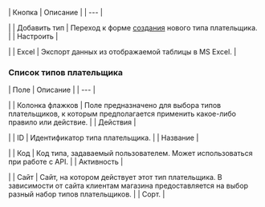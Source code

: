 | Кнопка | Описание |
| --- |

|
| Добавить тип | Переход к форме [создания](/user_help/store/sale/settings/sale_person_type_edit.php) нового типа плательщика. |
| Настроить |

|
| Excel | Экспорт данных из отображаемой таблицы в MS Excel. |

### Список типов плательщика

| Поле | Описание |
| --- |

|
| Колонка флажков | Поле предназначено для выбора типов плательщиков, к которым предполагается применить какое-либо правило или действие. |
| Действия |

|
| ID | Идентификатор типа плательщика. |
| Название |

|
| Код | Код типа, задаваемый пользователем. Может использоваться при работе с API. |
| Активность |

|
| Сайт | Сайт, на котором действует этот тип плательщика. В зависимости от сайта клиентам магазина предоставляется на выбор разный набор типов плательщиков. |
| Сорт. |